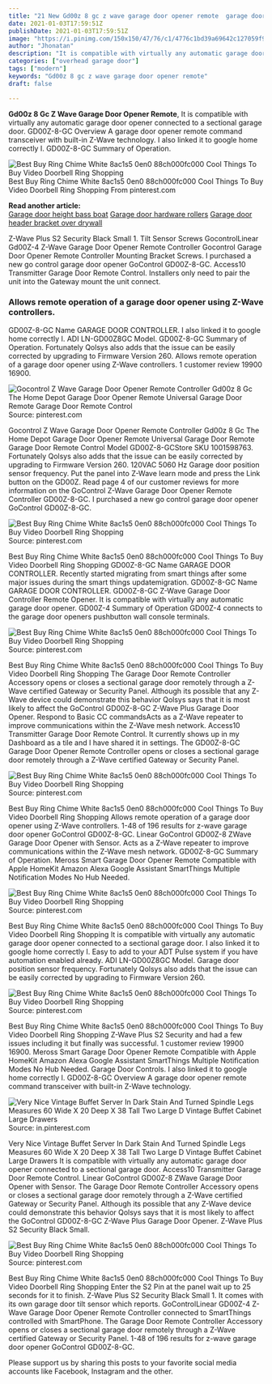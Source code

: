 ```yaml
---
title: "21 New Gd00z 8 gc z wave garage door opener remote  garage door replacement"
date: 2021-01-03T17:59:51Z
publishDate: 2021-01-03T17:59:51Z
image: "https://i.pinimg.com/150x150/47/76/c1/4776c1bd39a69642c127059f9649027c.jpg"
author: "Jhonatan"
description: "It is compatible with virtually any automatic garage door opener connected to a sectional garage door. It is compatible with virtually any automatic garage door opener. Gd00z 8 gc z wave garage door opener remote"
categories: ["overhead garage door"]
tags: ["modern"]
keywords: "Gd00z 8 gc z wave garage door opener remote"
draft: false

---
```

<!-- Head tag Code -->
**Gd00z 8 Gc Z Wave Garage Door Opener Remote**, It is compatible with virtually any automatic garage door opener connected to a sectional garage door. GD00Z-8-GC Overview A garage door opener remote command transceiver with built-in Z-Wave technology. I also linked it to google home correctly I. GD00Z-8-GC Summary of Operation.

![Best Buy Ring Chime White 8ac1s5 0en0 88ch000fc000 Cool Things To Buy Video Doorbell Ring Shopping](https://i.pinimg.com/150x150/0a/48/48/0a484892c55d2c7803e1a584b0f70efd.jpg "Best Buy Ring Chime White 8ac1s5 0en0 88ch000fc000 Cool Things To Buy Video Doorbell Ring Shopping")
Best Buy Ring Chime White 8ac1s5 0en0 88ch000fc000 Cool Things To Buy Video Doorbell Ring Shopping From pinterest.com

**Read another article:**  
[Garage door height bass boat](/garage-door-height-bass-boat/)
[Garage door hardware rollers](/garage-door-hardware-rollers/)
[Garage door header bracket over drywall](/garage-door-header-bracket-over-drywall/)


Z-Wave Plus S2 Security Black Small 1. Tilt Sensor Screws GocontrolLinear Gd00Z-4 Z-Wave Garage Door Opener Remote Controller Gocontrol Garage Door Opener Remote Controller Mounting Bracket Screws. I purchased a new go control garage door opener GoControl GD00Z-8-GC. Access10 Transmitter Garage Door Remote Control. Installers only need to pair the unit into the Gateway mount the unit connect.

### Allows remote operation of a garage door opener using Z-Wave controllers.

GD00Z-8-GC Name GARAGE DOOR CONTROLLER. I also linked it to google home correctly I. ADI LN-GD00Z8GC Model. GD00Z-8-GC Summary of Operation. Fortunately Qolsys also adds that the issue can be easily corrected by upgrading to Firmware Version 260. Allows remote operation of a garage door opener using Z-Wave controllers. 1 customer review 19900 16900.


![Gocontrol Z Wave Garage Door Opener Remote Controller Gd00z 8 Gc The Home Depot Garage Door Opener Remote Universal Garage Door Remote Garage Door Remote Control](https://i.pinimg.com/originals/ad/93/c9/ad93c9bb5cff89b9e76e16de3ceac679.jpg "Gocontrol Z Wave Garage Door Opener Remote Controller Gd00z 8 Gc The Home Depot Garage Door Opener Remote Universal Garage Door Remote Garage Door Remote Control")
Source: pinterest.com

Gocontrol Z Wave Garage Door Opener Remote Controller Gd00z 8 Gc The Home Depot Garage Door Opener Remote Universal Garage Door Remote Garage Door Remote Control Model GD00Z-8-GCStore SKU 1001598763. Fortunately Qolsys also adds that the issue can be easily corrected by upgrading to Firmware Version 260. 120VAC 5060 Hz Garage door position sensor frequency. Put the panel into Z-Wave learn mode and press the Link button on the GD00Z. Read page 4 of our customer reviews for more information on the GoControl Z-Wave Garage Door Opener Remote Controller GD00Z-8-GC. I purchased a new go control garage door opener GoControl GD00Z-8-GC.

![Best Buy Ring Chime White 8ac1s5 0en0 88ch000fc000 Cool Things To Buy Video Doorbell Ring Shopping](https://i.pinimg.com/150x150/9f/54/5b/9f545bda2d2cdd41dc880ee72950bd68.jpg "Best Buy Ring Chime White 8ac1s5 0en0 88ch000fc000 Cool Things To Buy Video Doorbell Ring Shopping")
Source: pinterest.com

Best Buy Ring Chime White 8ac1s5 0en0 88ch000fc000 Cool Things To Buy Video Doorbell Ring Shopping GD00Z-8-GC Name GARAGE DOOR CONTROLLER. Recently started migrating from smart things after some major issues during the smart things updatemigration. GD00Z-8-GC Name GARAGE DOOR CONTROLLER. GD00Z-8-GC Z-Wave Garage Door Controller Remote Opener. It is compatible with virtually any automatic garage door opener. GD00Z-4 Summary of Operation GD00Z-4 connects to the garage door openers pushbutton wall console terminals.

![Best Buy Ring Chime White 8ac1s5 0en0 88ch000fc000 Cool Things To Buy Video Doorbell Ring Shopping](https://i.pinimg.com/200x150/53/53/df/5353df1c7da1734cbd54b891b263f058.jpg "Best Buy Ring Chime White 8ac1s5 0en0 88ch000fc000 Cool Things To Buy Video Doorbell Ring Shopping")
Source: pinterest.com

Best Buy Ring Chime White 8ac1s5 0en0 88ch000fc000 Cool Things To Buy Video Doorbell Ring Shopping The Garage Door Remote Controller Accessory opens or closes a sectional garage door remotely through a Z-Wave certified Gateway or Security Panel. Although its possible that any Z-Wave device could demonstrate this behavior Qolsys says that it is most likely to affect the GoControl GD00Z-8-GC Z-Wave Plus Garage Door Opener. Respond to Basic CC commandsActs as a Z-Wave repeater to improve communications within the Z-Wave mesh network. Access10 Transmitter Garage Door Remote Control. It currently shows up in my Dashboard as a tile and I have shared it in settings. The GD00Z-8-GC Garage Door Opener Remote Controller opens or closes a sectional garage door remotely through a Z-Wave certified Gateway or Security Panel.

![Best Buy Ring Chime White 8ac1s5 0en0 88ch000fc000 Cool Things To Buy Video Doorbell Ring Shopping](https://i.pinimg.com/150x150/0a/48/48/0a484892c55d2c7803e1a584b0f70efd.jpg "Best Buy Ring Chime White 8ac1s5 0en0 88ch000fc000 Cool Things To Buy Video Doorbell Ring Shopping")
Source: pinterest.com

Best Buy Ring Chime White 8ac1s5 0en0 88ch000fc000 Cool Things To Buy Video Doorbell Ring Shopping Allows remote operation of a garage door opener using Z-Wave controllers. 1-48 of 196 results for z-wave garage door opener GoControl GD00Z-8-GC. Linear GoControl GD00Z-8 ZWave Garage Door Opener with Sensor. Acts as a Z-Wave repeater to improve communications within the Z-Wave mesh network. GD00Z-8-GC Summary of Operation. Meross Smart Garage Door Opener Remote Compatible with Apple HomeKit Amazon Alexa Google Assistant SmartThings Multiple Notification Modes No Hub Needed.

![Best Buy Ring Chime White 8ac1s5 0en0 88ch000fc000 Cool Things To Buy Video Doorbell Ring Shopping](https://i.pinimg.com/150x150/a0/0b/8a/a00b8a69d9cd38d610101fb32360ecb1.jpg "Best Buy Ring Chime White 8ac1s5 0en0 88ch000fc000 Cool Things To Buy Video Doorbell Ring Shopping")
Source: pinterest.com

Best Buy Ring Chime White 8ac1s5 0en0 88ch000fc000 Cool Things To Buy Video Doorbell Ring Shopping It is compatible with virtually any automatic garage door opener connected to a sectional garage door. I also linked it to google home correctly I. Easy to add to your ADT Pulse system if you have automation enabled already. ADI LN-GD00Z8GC Model. Garage door position sensor frequency. Fortunately Qolsys also adds that the issue can be easily corrected by upgrading to Firmware Version 260.

![Best Buy Ring Chime White 8ac1s5 0en0 88ch000fc000 Cool Things To Buy Video Doorbell Ring Shopping](https://i.pinimg.com/736x/bf/d3/c1/bfd3c1afc775f98d73eb67ddd484d7d1.jpg "Best Buy Ring Chime White 8ac1s5 0en0 88ch000fc000 Cool Things To Buy Video Doorbell Ring Shopping")
Source: pinterest.com

Best Buy Ring Chime White 8ac1s5 0en0 88ch000fc000 Cool Things To Buy Video Doorbell Ring Shopping Z-Wave Plus S2 Security and had a few issues including it but finally was successful. 1 customer review 19900 16900. Meross Smart Garage Door Opener Remote Compatible with Apple HomeKit Amazon Alexa Google Assistant SmartThings Multiple Notification Modes No Hub Needed. Garage Door Controls. I also linked it to google home correctly I. GD00Z-8-GC Overview A garage door opener remote command transceiver with built-in Z-Wave technology.

![Very Nice Vintage Buffet Server In Dark Stain And Turned Spindle Legs Measures 60 Wide X 20 Deep X 38 Tall Two Large D Vintage Buffet Cabinet Large Drawers](https://i.pinimg.com/originals/0f/7d/eb/0f7debc92e04196a919a4111de3e1482.jpg "Very Nice Vintage Buffet Server In Dark Stain And Turned Spindle Legs Measures 60 Wide X 20 Deep X 38 Tall Two Large D Vintage Buffet Cabinet Large Drawers")
Source: in.pinterest.com

Very Nice Vintage Buffet Server In Dark Stain And Turned Spindle Legs Measures 60 Wide X 20 Deep X 38 Tall Two Large D Vintage Buffet Cabinet Large Drawers It is compatible with virtually any automatic garage door opener connected to a sectional garage door. Access10 Transmitter Garage Door Remote Control. Linear GoControl GD00Z-8 ZWave Garage Door Opener with Sensor. The Garage Door Remote Controller Accessory opens or closes a sectional garage door remotely through a Z-Wave certified Gateway or Security Panel. Although its possible that any Z-Wave device could demonstrate this behavior Qolsys says that it is most likely to affect the GoControl GD00Z-8-GC Z-Wave Plus Garage Door Opener. Z-Wave Plus S2 Security Black Small.

![Best Buy Ring Chime White 8ac1s5 0en0 88ch000fc000 Cool Things To Buy Video Doorbell Ring Shopping](https://i.pinimg.com/150x150/47/76/c1/4776c1bd39a69642c127059f9649027c.jpg "Best Buy Ring Chime White 8ac1s5 0en0 88ch000fc000 Cool Things To Buy Video Doorbell Ring Shopping")
Source: pinterest.com

Best Buy Ring Chime White 8ac1s5 0en0 88ch000fc000 Cool Things To Buy Video Doorbell Ring Shopping Enter the S2 Pin at the panel wait up to 25 seconds for it to finish. Z-Wave Plus S2 Security Black Small 1. It comes with its own garage door tilt sensor which reports. GoControlLinear GD00Z-4 Z-Wave Garage Door Opener Remote Controller connected to SmartThings controlled with SmartPhone. The Garage Door Remote Controller Accessory opens or closes a sectional garage door remotely through a Z-Wave certified Gateway or Security Panel. 1-48 of 196 results for z-wave garage door opener GoControl GD00Z-8-GC.

Please support us by sharing this posts to your favorite social media accounts like Facebook, Instagram and the other.

